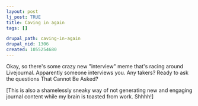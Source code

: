 ```yaml
--- 
layout: post
lj_post: TRUE
title: Caving in again
tags: []

drupal_path: caving-in-again
drupal_nid: 1306
created: 1055254680
---
```

Okay, so there's some crazy new "interview" meme that's racing around Livejournal. Apparently someone interviews you. Any takers? Ready to ask the questions That Cannot Be Asked?

[This is also a shamelessly sneaky way of not generating new and engaging journal content while my brain is toasted from work. Shhhh!]
